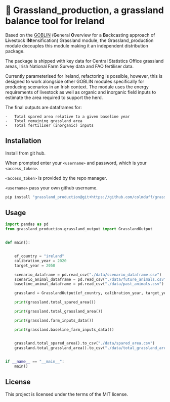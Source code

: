 # 🌱 Grassland_production, a grassland balance tool for Ireland

 Based on the [GOBLIN](https://gmd.copernicus.org/articles/15/2239/2022/) (**G**eneral **O**verview for a **B**ackcasting approach of **L**ivestock **IN**tensification) Grassland module, the Grassland_production module decouples this module making it an independent distribution package.

 The package is shipped with key data for Central Statistics Office grassland areas, Irish National Farm Survey data and FAO fertiliser data. 

 Currently parameterised for Ireland, refactoring is possible, however, this is designed to work alongside other GOBLIN modules specifically for producing scenarios in an Irish context. The module uses the energy requirements of livestock as well as organic and inorganic field inputs to estimate the area required to support the herd.  

 The final outputs are dataframes for:

    -   Total spared area relative to a given baseline year
    -   Total remaining grassland area
    -   Total fertiliser (inorganic) inputs


## Installation

Install from git hub. 

When prompted enter your ```<username>``` and password, which is your ```<access_token>```.

```<access_token>``` is provided by the repo manager.

```<username>``` pass your own github username.


```bash
pip install "grassland_production@git+https://github.com/colmduff/grassland_production.git@main" 

```

## Usage
```python
import pandas as pd
from grassland_production.grassland_output import GrasslandOutput


def main():


    ef_country = "ireland"
    calibration_year = 2020
    target_year = 2050

    scenario_dataframe = pd.read_csv("./data/scenario_dataframe.csv")
    scenario_animal_dataframe = pd.read_csv("./data/future_animals.csv")
    baseline_animal_dataframe = pd.read_csv("./data/past_animals.csv")

    grassland = GrasslandOutput(ef_country, calibration_year, target_year, scenario_dataframe, scenario_animal_dataframe, baseline_animal_dataframe)

    print(grassland.total_spared_area())

    print(grassland.total_grassland_area())

    print(grassland.farm_inputs_data())

    print(grassland.baseline_farm_inputs_data())


    grassland.total_spared_area().to_csv("./data/spared_area.csv")
    grassland.total_grassland_area().to_csv("./data/total_grassland_area.csv")
    

if __name__ == "__main__":
    main()
```
## License
This project is licensed under the terms of the MIT license.
